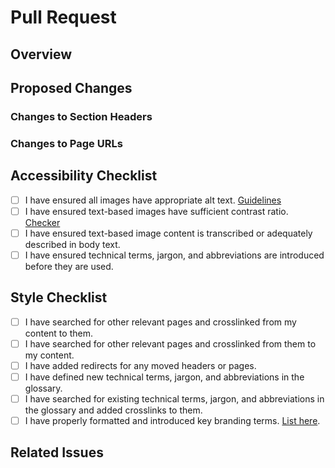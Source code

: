 # Pull Request

<!-- PLEASE READ THE COMMENTS BELOW -->

## Overview

<!-- Briefly summarize the proposed changes -->

## Proposed Changes

<!-- Provide specific details of what is changing -->

### Changes to Section Headers

<!--
Write down which headers have changed.

old-header -> new-header
-->

### Changes to Page URLs

<!--
Write down which pages have changed.

old/page.md -> new/page.md
-->

## Accessibility Checklist

- [ ] I have ensured all images have appropriate alt text. [Guidelines](https://www.wcag.com/blog/good-alt-text-bad-alt-text-making-your-content-perceivable/)
- [ ] I have ensured text-based images have sufficient contrast ratio. [Checker](https://webaim.org/resources/contrastchecker/)
- [ ] I have ensured text-based image content is transcribed or adequately described in body text.
- [ ] I have ensured technical terms, jargon, and abbreviations are introduced before they are used.

## Style Checklist

- [ ] I have searched for other relevant pages and crosslinked from my content to them.
- [ ] I have searched for other relevant pages and crosslinked from them to my content.
- [ ] I have added redirects for any moved headers or pages.
- [ ] I have defined new technical terms, jargon, and abbreviations in the glossary.
- [ ] I have searched for existing technical terms, jargon, and abbreviations in the glossary and added crosslinks to them.
- [ ] I have properly formatted and introduced key branding terms. [List here](https://docs.rc.uab.edu/contributing/contributor_guide/#terminology).

## Related Issues

<!--
Examples:
Fixes #123
Related to #101
-->
